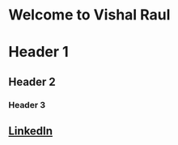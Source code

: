 # Welcome to Vishal Raul


# Header 1
## Header 2
### Header 3


## [LinkedIn](https://www.linkedin.com/in/vishal-raul)
